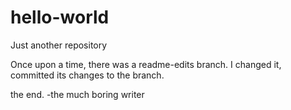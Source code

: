 # hello-world
Just another repository

Once upon a time, there was a readme-edits branch.
I changed it, committed its changes to the branch.

the end.
-the much boring writer

